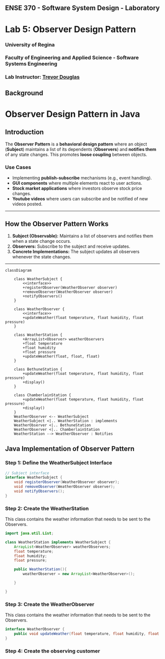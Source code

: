 ## ENSE 370 - Software System Design - Laboratory

# Lab 5: Observer Design Pattern
### University of Regina
### Faculty of Engineering and Applied Science - Software Systems Engineering

### Lab Instructor: [Trevor Douglas](mailto:trevor.douglas@uregina.ca)

## Background
# Observer Design Pattern in Java

## Introduction  
The **Observer Pattern** is a **behavioral design pattern** where an object (**Subject**) maintains a list of its dependents (**Observers**) and **notifies them** of any state changes. This promotes **loose coupling** between objects.  

### **Use Cases**  
- Implementing **publish-subscribe** mechanisms (e.g., event handling).  
- **GUI components** where multiple elements react to user actions.  
- **Stock market applications** where investors observe stock price changes.  
- **Youtube videos** where users can subscribe and be notified of new videos posted.

---

## **How the Observer Pattern Works**  
1. **Subject (Observable):** Maintains a list of observers and notifies them when a state change occurs.  
2. **Observers:** Subscribe to the subject and receive updates.  
3. **Concrete Implementations:** The subject updates all observers whenever the state changes.  

---
```mermaid
classDiagram 
    
    class WeatherSubject {
        <<interface>>
        +registerObserver(WeatherObserver observer)
        +removeObserver(WeatherObserver observer)
        +notifyObservers()
    }

    class WeatherObserver {
        <<interface>>
        +updateWeather(float temperature, float humidity, float pressure)
    }

    class WeatherStation {
        +ArrayList<Observer> weatherObservers
        +float temperature
        +float humidity
        +float pressure
        +updateWeather(float, float, float)
    }

    class BethuneStation {
        +updateWeather(float temperature, float humidity, float pressure)
        +display()
    }

    class ChamberlainStation {
        +updateWeather(float temperature, float humidity, float pressure)
        +display()
    }
    WeatherObserver <-- WeatherSubject
    WeatherSubject <|.. WeatherStation : implements
    WeatherObserver <|.. BethuneStation
    WeatherObserver <|.. ChamberlainStation
    WeatherStation --> WeatherObserver : Notifies

```
## **Java Implementation of Observer Pattern**  

### **Step 1: Define the WeatherSubject Interface**   

```java
// Subject interface
interface WeatherSubject {
    void registerObserver(WeatherObserver observer);
    void removeObserver(WeatherObserver observer);
    void notifyObservers();
}
```

### **Step 2: Create the WeatherStation**
This class contains the weather information that needs to be sent to the Observers.

```java
import java.util.List;

class WeatherStation implements WeatherSubject {
    ArrayList<WeatherObserver> weatherObservers;
    float temperature;
    float humidity;
    float pressure;

    public WeatherStation(){
        weatherObserver = new ArrayList<WeatherObserver>();

    }

}

```

### **Step 3: Create the WeatherObserver**
This class contains the weather information that needs to be sent to the Observers.

```java
interface WeatherObserver {
    public void updateWeather(float temperature, float humidity, float pressure);
}
```

### **Step 4: Create the observing customer**